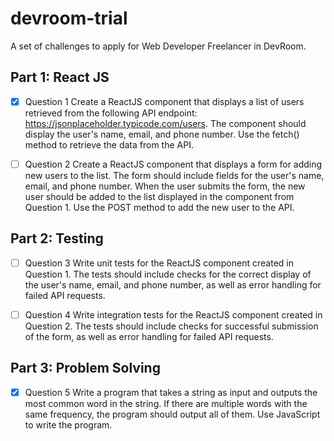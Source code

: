 # devroom-trial

A set of challenges to apply for Web Developer Freelancer in DevRoom.

## Part 1: React JS
- [x] Question 1
  Create a ReactJS component that displays a list of users retrieved from the following API endpoint: https://jsonplaceholder.typicode.com/users. The component should display the user's name, email, and phone number. Use the fetch() method to retrieve the data from the API.

- [ ] Question 2
  Create a ReactJS component that displays a form for adding new users to the list. The form should include fields for the user's name, email, and phone number. When the user submits the form, the new user should be added to the list displayed in the component from Question 1. Use the POST method to add the new user to the API.

## Part 2: Testing

- [ ] Question 3
  Write unit tests for the ReactJS component created in Question 1. The tests should include checks for the correct display of the user's name, email, and phone number, as well as error handling for failed API requests.

- [ ] Question 4
  Write integration tests for the ReactJS component created in Question 2. The tests should include checks for successful submission of the form, as well as error handling for failed API requests.

## Part 3: Problem Solving

- [x] Question 5
  Write a program that takes a string as input and outputs the most common word in the string. If there are multiple words with the same frequency, the program should output all of them. Use JavaScript to write the program.





